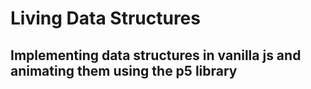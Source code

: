 # Living Data Structures
## Implementing data structures in vanilla js and animating them using the p5 library